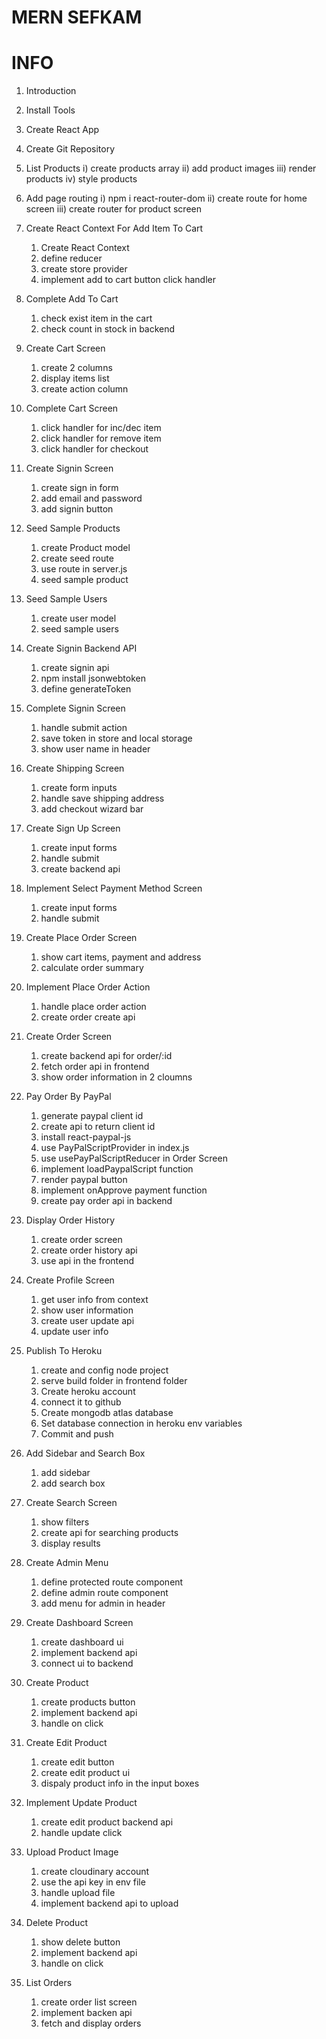 # MERN SEFKAM

# INFO

1. Introduction
2. Install Tools
3. Create React App
4. Create Git Repository
5. List Products
   i) create products array
   ii) add product images
   iii) render products
   iv) style products
6. Add page routing
   i) npm i react-router-dom
   ii) create route for home screen
   iii) create router for product screen

7. Create React Context For Add Item To Cart
   1. Create React Context
   2. define reducer
   3. create store provider
   4. implement add to cart button click handler
8. Complete Add To Cart
   1. check exist item in the cart
   2. check count in stock in backend
9. Create Cart Screen
   1. create 2 columns
   2. display items list
   3. create action column
10. Complete Cart Screen
    1. click handler for inc/dec item
    2. click handler for remove item
    3. click handler for checkout
11. Create Signin Screen
    1. create sign in form
    2. add email and password
    3. add signin button
12. Seed Sample Products
    1. create Product model
    2. create seed route
    3. use route in server.js
    4. seed sample product
13. Seed Sample Users
    1. create user model
    2. seed sample users
14. Create Signin Backend API
    1. create signin api
    2. npm install jsonwebtoken
    3. define generateToken
15. Complete Signin Screen
    1. handle submit action
    2. save token in store and local storage
    3. show user name in header
16. Create Shipping Screen
    1. create form inputs
    2. handle save shipping address
    3. add checkout wizard bar
17. Create Sign Up Screen
    1. create input forms
    2. handle submit
    3. create backend api
18. Implement Select Payment Method Screen
    1. create input forms
    2. handle submit
19. Create Place Order Screen
    1. show cart items, payment and address
    2. calculate order summary
20. Implement Place Order Action
    1. handle place order action
    2. create order create api
21. Create Order Screen
    1. create backend api for order/:id
    2. fetch order api in frontend
    3. show order information in 2 cloumns
22. Pay Order By PayPal
    1. generate paypal client id
    2. create api to return client id
    3. install react-paypal-js
    4. use PayPalScriptProvider in index.js
    5. use usePayPalScriptReducer in Order Screen
    6. implement loadPaypalScript function
    7. render paypal button
    8. implement onApprove payment function
    9. create pay order api in backend
23. Display Order History
    1. create order screen
    2. create order history api
    3. use api in the frontend
24. Create Profile Screen
    1. get user info from context
    2. show user information
    3. create user update api
    4. update user info
25. Publish To Heroku
    1. create and config node project
    2. serve build folder in frontend folder
    3. Create heroku account
    4. connect it to github
    5. Create mongodb atlas database
    6. Set database connection in heroku env variables
    7. Commit and push
26. Add Sidebar and Search Box
    1. add sidebar
    2. add search box
27. Create Search Screen
    1. show filters
    2. create api for searching products
    3. display results
28. Create Admin Menu
    1. define protected route component
    2. define admin route component
    3. add menu for admin in header
29. Create Dashboard Screen
    1. create dashboard ui
    2. implement backend api
    3. connect ui to backend
30. Create Product
    1. create products button
    2. implement backend api
    3. handle on click
31. Create Edit Product
    1. create edit button
    2. create edit product ui
    3. dispaly product info in the input boxes
32. Implement Update Product
    1. create edit product backend api
    2. handle update click
33. Upload Product Image
    1. create cloudinary account
    2. use the api key in env file
    3. handle upload file
    4. implement backend api to upload
34. Delete Product
    1. show delete button
    2. implement backend api
    3. handle on click
35. List Orders
    1. create order list screen
    2. implement backen api
    3. fetch and display orders
